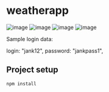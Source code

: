# weatherapp

![image](https://github.com/A1wol/Vue2-Weather-API/assets/103753811/4eeb9bb2-88f3-441c-b537-ce4f38d24917)
![image](https://github.com/A1wol/Vue2-Weather-API/assets/103753811/bcd04886-891c-4c18-8c85-bb111fd7ab52)
![image](https://github.com/A1wol/Vue2-Weather-API/assets/103753811/81239476-54de-474c-a131-ff6afb2e6eb0)
![image](https://github.com/A1wol/Vue2-Weather-API/assets/103753811/dd705283-0849-48b2-ba1b-b36dcb3d8fe7)


Sample login data:

login: "jank12",
password: "jankpass1",

## Project setup
```
npm install
```
